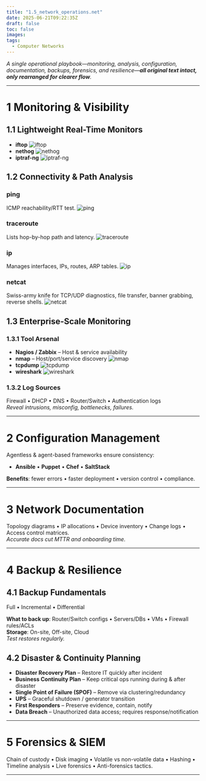 ```yaml
---
title: "1.5_network_operations.net"
date: 2025-06-21T09:22:35Z
draft: false
toc: false
images:
tags:
  - Computer Networks
---
```


*A single operational playbook—monitoring, analysis, configuration, documentation, backups, forensics, and resilience—**all original text intact, only rearranged for clearer flow**.*

---

# 1  Monitoring & Visibility

## 1.1  Lightweight Real-Time Monitors
- **iftop** ![iftop](iftop.png)  
- **nethog** ![nethog](nethog.png)  
- **iptraf-ng** ![iptraf-ng](iptraf-ng.png)

## 1.2  Connectivity & Path Analysis

### ping  
ICMP reachability/RTT test. ![ping](ping.png)

### traceroute  
Lists hop-by-hop path and latency. ![traceroute](traceroute.png)

### ip  
Manages interfaces, IPs, routes, ARP tables. ![ip](ip.png)

### netcat  
Swiss-army knife for TCP/UDP diagnostics, file transfer, banner grabbing, reverse shells. ![netcat](netcat.png)

## 1.3  Enterprise-Scale Monitoring

### 1.3.1  Tool Arsenal
- **Nagios / Zabbix** – Host & service availability  
- **nmap** – Host/port/service discovery ![nmap](nmap.png)  
- **tcpdump** ![tcpdump](tcpdump.png)  
- **wireshark** ![wireshark](wireshark.png)

### 1.3.2  Log Sources
Firewall • DHCP • DNS • Router/Switch • Authentication logs  
*Reveal intrusions, misconfig, bottlenecks, failures.*

---

# 2  Configuration Management

Agentless & agent-based frameworks ensure consistency:

- **Ansible** • **Puppet** • **Chef** • **SaltStack**

**Benefits**: fewer errors • faster deployment • version control • compliance.

---

# 3  Network Documentation

Topology diagrams • IP allocations • Device inventory • Change logs • Access control matrices.  
*Accurate docs cut MTTR and onboarding time.*

---

# 4  Backup & Resilience

## 4.1  Backup Fundamentals
Full • Incremental • Differential

**What to back up**: Router/Switch configs • Servers/DBs • VMs • Firewall rules/ACLs  
**Storage**: On-site, Off-site, Cloud  
*Test restores regularly.*

## 4.2  Disaster & Continuity Planning
- **Disaster Recovery Plan** – Restore IT quickly after incident  
- **Business Continuity Plan** – Keep critical ops running during & after disaster  
- **Single Point of Failure (SPOF)** – Remove via clustering/redundancy  
- **UPS** – Graceful shutdown / generator transition  
- **First Responders** – Preserve evidence, contain, notify  
- **Data Breach** – Unauthorized data access; requires response/notification

---

# 5  Forensics & SIEM

Chain of custody • Disk imaging • Volatile vs non-volatile data • Hashing • Timeline analysis • Live forensics • Anti-forensics tactics.

---

